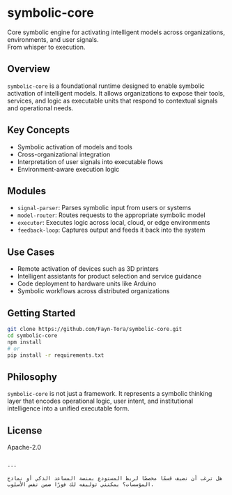 # symbolic-core

Core symbolic engine for activating intelligent models across organizations, environments, and user signals.  
From whisper to execution.

## Overview

`symbolic-core` is a foundational runtime designed to enable symbolic activation of intelligent models. It allows organizations to expose their tools, services, and logic as executable units that respond to contextual signals and operational needs.

## Key Concepts

- Symbolic activation of models and tools
- Cross-organizational integration
- Interpretation of user signals into executable flows
- Environment-aware execution logic

## Modules

- `signal-parser`: Parses symbolic input from users or systems
- `model-router`: Routes requests to the appropriate symbolic model
- `executor`: Executes logic across local, cloud, or edge environments
- `feedback-loop`: Captures output and feeds it back into the system

## Use Cases

- Remote activation of devices such as 3D printers
- Intelligent assistants for product selection and service guidance
- Code deployment to hardware units like Arduino
- Symbolic workflows across distributed organizations

## Getting Started

```bash
git clone https://github.com/Fayn-Tora/symbolic-core.git
cd symbolic-core
npm install
# or
pip install -r requirements.txt
```

## Philosophy

`symbolic-core` is not just a framework. It represents a symbolic thinking layer that encodes operational logic, user intent, and institutional intelligence into a unified executable form.

## License

Apache-2.0
```

---

هل ترغب أن نضيف قسمًا مخصصًا لربط المستودع بمنصة المساعد الذكي أو نماذج المؤسسات؟ يمكنني توليفه لك فورًا ضمن نفس الأسلوب.
